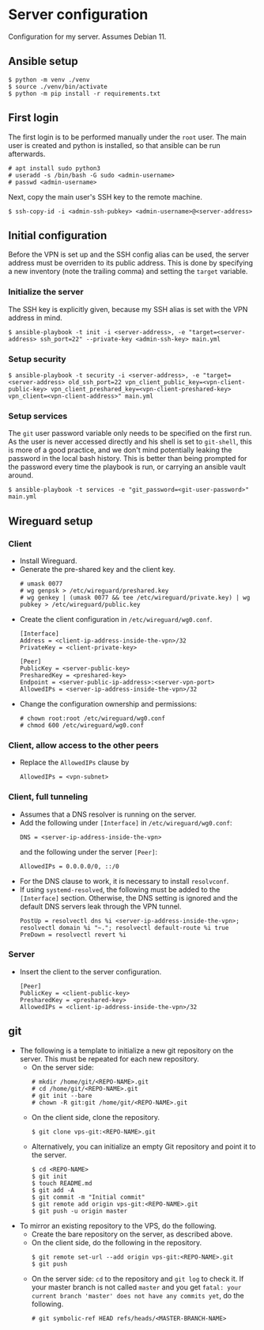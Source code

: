 # Server configuration

Configuration for my server. Assumes Debian 11.


## Ansible setup

```
$ python -m venv ./venv
$ source ./venv/bin/activate
$ python -m pip install -r requirements.txt
```


## First login

The first login is to be performed manually under the `root` user. The main
user is created and python is installed, so that ansible can be run afterwards.
```
# apt install sudo python3
# useradd -s /bin/bash -G sudo <admin-username>
# passwd <admin-username>
```

Next, copy the main user's SSH key to the remote machine.
```
$ ssh-copy-id -i <admin-ssh-pubkey> <admin-username>@<server-address>
```


## Initial configuration

Before the VPN is set up and the SSH config alias can be used, the server
address must be overriden to its public address. This is done by specifying a
new inventory (note the trailing comma) and setting the `target` variable.


### Initialize the server

The SSH key is explicitly given, because my SSH alias is set with the VPN
address in mind.

```
$ ansible-playbook -t init -i <server-address>, -e "target=<server-address> ssh_port=22" --private-key <admin-ssh-key> main.yml
```


### Setup security

```
$ ansible-playbook -t security -i <server-address>, -e "target=<server-address> old_ssh_port=22 vpn_client_public_key=<vpn-client-public-key> vpn_client_preshared_key=<vpn-client-preshared-key> vpn_client=<vpn-client-address>" main.yml
```


### Setup services

The `git` user password variable only needs to be specified on the first run.
As the user is never accessed directly and his shell is set to `git-shell`,
this is more of a good practice, and we don't mind potentially leaking the
password in the local bash history. This is better than being prompted for the
password every time the playbook is run, or carrying an ansible vault around.
```
$ ansible-playbook -t services -e "git_password=<git-user-password>" main.yml
```


## Wireguard setup

### Client

* Install Wireguard.
* Generate the pre-shared key and the client key.
  ```
  # umask 0077
  # wg genpsk > /etc/wireguard/preshared.key
  # wg genkey | (umask 0077 && tee /etc/wireguard/private.key) | wg pubkey > /etc/wireguard/public.key
  ```
* Create the client configuration in `/etc/wireguard/wg0.conf`.
  ```
  [Interface]
  Address = <client-ip-address-inside-the-vpn>/32
  PrivateKey = <client-private-key>

  [Peer]
  PublicKey = <server-public-key>
  PresharedKey = <preshared-key>
  Endpoint = <server-public-ip-address>:<server-vpn-port>
  AllowedIPs = <server-ip-address-inside-the-vpn>/32
  ```
* Change the configuration ownership and permissions:
  ```
  # chown root:root /etc/wireguard/wg0.conf
  # chmod 600 /etc/wireguard/wg0.conf
  ```


### Client, allow access to the other peers

* Replace the `AllowedIPs` clause by
  ```
  AllowedIPs = <vpn-subnet>
  ```


### Client, full tunneling

* Assumes that a DNS resolver is running on the server.
* Add the following under `[Interface]` in `/etc/wireguard/wg0.conf`:
  ```
  DNS = <server-ip-address-inside-the-vpn>
  ```
  and the following under the server `[Peer]`:
  ```
  AllowedIPs = 0.0.0.0/0, ::/0
  ```
* For the DNS clause to work, it is necessary to install `resolvconf`.
* If using `systemd-resolved`, the following must be added to the `[Interface]`
  section. Otherwise, the DNS setting is ignored and the default DNS servers
  leak through the VPN tunnel.
  ```
  PostUp = resolvectl dns %i <server-ip-address-inside-the-vpn>; resolvectl domain %i "~."; resolvectl default-route %i true
  PreDown = resolvectl revert %i
  ```


### Server

* Insert the client to the server configuration.
  ```
  [Peer]
  PublicKey = <client-public-key>
  PresharedKey = <preshared-key>
  AllowedIPs = <client-ip-address-inside-the-vpn>/32
  ```


## git

* The following is a template to initialize a new git repository on the server.
  This must be repeated for each new repository.
  * On the server side:
    ```
    # mkdir /home/git/<REPO-NAME>.git
    # cd /home/git/<REPO-NAME>.git
    # git init --bare
    # chown -R git:git /home/git/<REPO-NAME>.git
    ```
  * On the client side, clone the repository.
    ```
    $ git clone vps-git:<REPO-NAME>.git
    ```
  * Alternatively, you can initialize an empty Git repository and point it to
    the server.
    ```
    $ cd <REPO-NAME>
    $ git init
    $ touch README.md
    $ git add -A
    $ git commit -m "Initial commit"
    $ git remote add origin vps-git:<REPO-NAME>.git
    $ git push -u origin master
    ```
* To mirror an existing repository to the VPS, do the following.
  * Create the bare repository on the server, as described above.
  * On the client side, do the following in the repository.
    ```
    $ git remote set-url --add origin vps-git:<REPO-NAME>.git
    $ git push
    ```
  * On the server side: `cd` to the repository and `git log` to check it. If
    your master branch is not called `master` and you get `fatal: your
    current branch 'master' does not have any commits yet`, do the
    following.
    ```
    # git symbolic-ref HEAD refs/heads/<MASTER-BRANCH-NAME>
    ```
